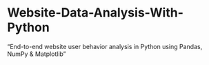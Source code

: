# Website-Data-Analysis-With-Python
“End-to-end website user behavior analysis in Python using Pandas, NumPy &amp; Matplotlib”
